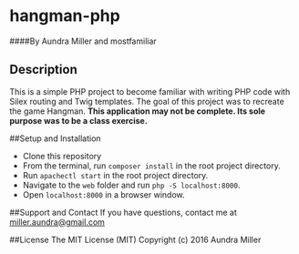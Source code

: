 # hangman-php

####By Aundra Miller and mostfamiliar

## Description
This is a simple PHP project to become familiar with writing PHP code with Silex routing and Twig templates. The goal of this project was to recreate the game Hangman.
**This application may not be complete. Its sole purpose was to be a class exercise.**

##Setup and Installation
* Clone this repository
* From the terminal, run `composer install` in the root project directory.
* Run `apachectl start` in the root project directory.
* Navigate to the `web` folder and run `php -S localhost:8000`.
* Open `localhost:8000` in a browser window.

##Support and Contact
If you have questions, contact me at miller.aundra@gmail.com

##License
The MIT License (MIT)
Copyright (c) 2016 Aundra Miller
